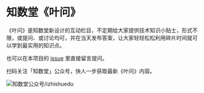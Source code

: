 # 知数堂《叶问》

《叶问》是知数堂新设计的互动栏目，不定期给大家提供技术知识小贴士，形式不限，或提问、或讨论均可，并在当天发布答案，让大家轻轻松松利用碎片时间就可以学到最实用的知识点。

也可以在本项目的 [issue](https://github.com/zhishutech/zst-ask-ye/issues) 里直接留言提问。

扫码关注「知数堂」公众号，快人一步获取最新《叶问》内容。

![知数堂公众号/izhishuedu](http://zhishutang.com/zst-wx-qrcode.jpg "知数堂公众号/izhishuedu")
